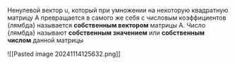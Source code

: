Ненулевой вектор u, который при умножении на некоторую квадратную матрицу A превращается в самого же себя с числовым коэффициентов {лямбда} называется **собственным вектором** матрицы А. Число {лямбда} называют **собственным значением** или **собственным числом** данной матрицы

![[Pasted image 20241114125632.png]]